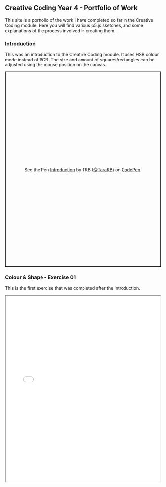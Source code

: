 ## Creative Coding Year 4 - Portfolio of Work

This site is a portfolio of the work I have completed so far in the Creative Coding module. Here you will find various p5.js sketches, and some explanations of the process involved in creating them.


### Introduction

This was an introduction to the Creative Coding module. It uses HSB colour mode instead of RGB. The size and amount of squares/rectangles can be adjusted using the mouse position on the canvas.

<p class="codepen" data-height="630" data-theme-id="dark" data-default-tab="js,result" data-user="TaraKB" data-slug-hash="LYRxaLX" style="height: 630px; box-sizing: border-box; display: flex; align-items: center; justify-content: center; border: 2px solid; margin: 1em 0; padding: 1em;" data-pen-title="Introduction">
  <span>See the Pen <a href="https://codepen.io/TaraKB/pen/LYRxaLX">
  Introduction</a> by TKB (<a href="https://codepen.io/TaraKB">@TaraKB</a>)
  on <a href="https://codepen.io">CodePen</a>.</span>
</p>
<script async src="https://cpwebassets.codepen.io/assets/embed/ei.js"></script>


### Colour & Shape - Exercise 01

This is the first exercise that was completed after the introduction. 

<iframe src="Exercise%2001/index.html" width="500px" height="600px"></iframe>



